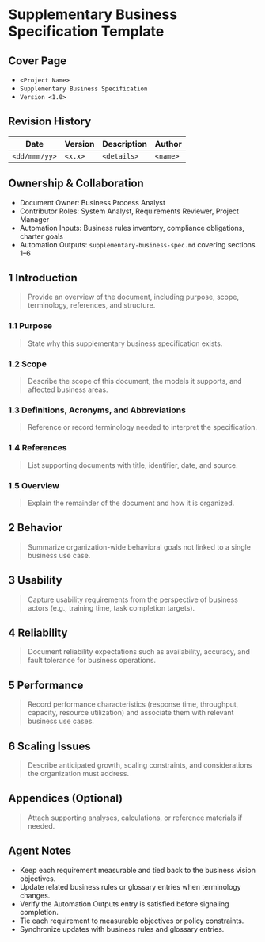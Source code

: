 # Supplementary Business Specification Template

## Cover Page

- `<Project Name>`
- `Supplementary Business Specification`
- `Version <1.0>`

## Revision History

| Date | Version | Description | Author |
| --- | --- | --- | --- |
| `<dd/mmm/yy>` | `<x.x>` | `<details>` | `<name>` |

## Ownership & Collaboration

- Document Owner: Business Process Analyst
- Contributor Roles: System Analyst, Requirements Reviewer, Project Manager
- Automation Inputs: Business rules inventory, compliance obligations, charter goals
- Automation Outputs: `supplementary-business-spec.md` covering sections 1–6

## 1 Introduction

> Provide an overview of the document, including purpose, scope, terminology, references, and structure.

### 1.1 Purpose

> State why this supplementary business specification exists.

### 1.2 Scope

> Describe the scope of this document, the models it supports, and affected business areas.

### 1.3 Definitions, Acronyms, and Abbreviations

> Reference or record terminology needed to interpret the specification.

### 1.4 References

> List supporting documents with title, identifier, date, and source.

### 1.5 Overview

> Explain the remainder of the document and how it is organized.

## 2 Behavior

> Summarize organization-wide behavioral goals not linked to a single business use case.

## 3 Usability

> Capture usability requirements from the perspective of business actors (e.g., training time, task completion targets).

## 4 Reliability

> Document reliability expectations such as availability, accuracy, and fault tolerance for business operations.

## 5 Performance

> Record performance characteristics (response time, throughput, capacity, resource utilization) and associate them with relevant business use cases.

## 6 Scaling Issues

> Describe anticipated growth, scaling constraints, and considerations the organization must address.

## Appendices (Optional)

> Attach supporting analyses, calculations, or reference materials if needed.

## Agent Notes

- Keep each requirement measurable and tied back to the business vision objectives.
- Update related business rules or glossary entries when terminology changes.
- Verify the Automation Outputs entry is satisfied before signaling completion.
- Tie each requirement to measurable objectives or policy constraints.
- Synchronize updates with business rules and glossary entries.
